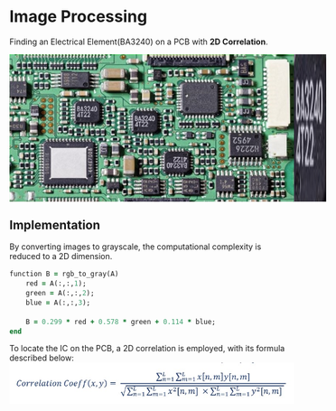 # Image Processing
Finding an Electrical Element(BA3240) on a PCB with **2D Correlation**.

<div style="display: flex;">
  <img src="/readme_images/PCB.jpg">
  <img src="/readme_images/BA3240.png">
</div>

## Implementation
By converting images to grayscale, the computational complexity is reduced to a 2D dimension.

```ruby
function B = rgb_to_gray(A)
    red = A(:,:,1);
    green = A(:,:,2);
    blue = A(:,:,3);
    
    B = 0.299 * red + 0.578 * green + 0.114 * blue;
end
```
To locate the IC on the PCB, a 2D correlation is employed, with its formula described below:
<img src="/readme_images/coeff.jpg">
